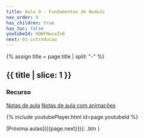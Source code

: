 ```yaml
---
title: Aula 9 - Fundamentos de NodeJs
nav_order: 9
has_children: true
has_toc: false
youtubeId: HQWFNwvxZx0
next: 01-introducao
---
```


{% assign title = page.title | split: "-" %}

## {{ title | slice: 1 }}

### Recurso

<span class="fs-3">
  <a href="{{site.baseurl}}/assets/downloads/09-Fundamentos-de-NodeJS.pdf" class="btn" target="_blank">Notas de aula</a>
  <a href="https://www.icloud.com/keynote/0vGSUyeYDqiIPQYHqHpQubOAA#09-Fundamentos-de-NodeJS" class="btn" target="_blank">Notas de aula com animações</a>
</span>

{% include youtubePlayer.html id=page.youtubeId %}

<span class="fs-3 float-right">
[Próxima aulas]({{page.next}}){: .btn }
</span>

